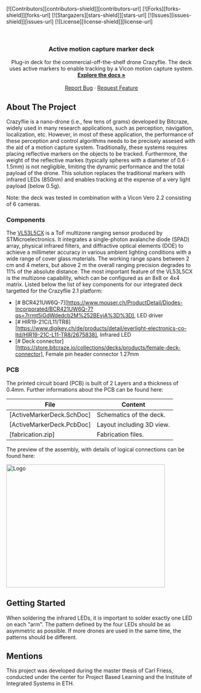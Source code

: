 
<!--
*** Template source: https://github.com/othneildrew/Best-README-Template/blob/master/README.md
-->

<!-- PROJECT SHIELDS -->
<!--
*** I'm using markdown "reference style" links for readability.
*** Reference links are enclosed in brackets [ ] instead of parentheses ( ).
*** See the bottom of this document for the declaration of the reference variables
*** for contributors-url, forks-url, etc. This is an optional, concise syntax you may use.
*** https://www.markdownguide.org/basic-syntax/#reference-style-links
-->
[![Contributors][contributors-shield]][contributors-url]
[![Forks][forks-shield]][forks-url]
[![Stargazers][stars-shield]][stars-url]
[![Issues][issues-shield]][issues-url]
[![License][license-shield]][license-url]


<!-- PROJECT LOGO -->
<br />
<p align="center">

  <h3 align="center">Active motion capture marker deck</h3>

  <p align="center">
    Plug-in deck for the commercial-off-the-shelf drone Crazyflie. The deck uses active markers to enable tracking by a Vicon motion capture system. 
    <br />
    <a href="https://github.com/ETH-PBL/Active-motion-capture-marker-deck"><strong>Explore the docs »</strong></a>
    <br />
    <br />
    <a href="https://github.com/ETH-PBL/Active-motion-capture-marker-deck/issues">Report Bug</a>
    ·
    <a href="https://github.com/ETH-PBL/Active-motion-capture-marker-deck/issues">Request Feature</a>
  </p>
</p>



<!-- ABOUT THE PROJECT -->
## About The Project

Crazyflie is a nano-drone (i.e., few tens of grams) developed by Bitcraze, widely used in many research applications, such as perception, navigation, localization, etc. However, in most of these application, the performance of these perception and control algorithms needs to be precisely assesed with the aid of a motion capture system. Traditionally, these systems requires placing reflective markers on the objects to be tracked. Furthermore, the weight of the reflective markes (typically spheres with a diameter of 0.6 - 1.5mm) is not negligible, limiting the dynamic performance and the total payload of the drone. This solution replaces the traditional markers with infrared LEDs (850nm) and enables tracking at the expense of a very light payload (below 0.5g).

Note: the deck was tested in combination with a Vicon Vero 2.2 consisting of 6 cameras.


### Components
The <a href="www.st.com/en/imaging-and-photonics-solutions/vl53l5cx.html">VL53L5CX</a> is a ToF multizone ranging sensor produced by STMicroelectronics. 
It integrates a single-photon avalanche diode (SPAD) array, physical infrared filters, and diffractive optical elements (DOE) to achieve a millimeter accuracy in various ambient lighting conditions with a wide range of cover glass materials. The working range spans between 2 cm and 4 meters, but above 2 m the overall ranging precision degrades to 11% of the absolute distance. The most important feature of the VL53L5CX is the multizone capability, which can be configured as an 8x8 or 4x4 matrix. 
Listed below the list of key components for our integrated deck targetted for the Crazyflie 2.1 platform: 

* [# BCR421UW6Q-7][https://www.mouser.ch/ProductDetail/Diodes-Incorporated/BCR421UW6Q-7?qs=7rrmt5iGdWdedcb2M%252BEvjA%3D%3D],       LED driver
* [# HIR19-21C/L11/TR8][https://www.digikey.ch/de/products/detail/everlight-electronics-co-ltd/HIR19-21C-L11-TR8/2675838],       Infrared LED
* [# Deck connector][https://store.bitcraze.io/collections/decks/products/female-deck-connector],       Female pin header connector 1.27mm
### PCB 
The printed circuit board (PCB) is built of 2 Layers and a thickness of 0.4mm. Further informations about the PCB can be found here:

File                                  | Content
--------------------------------------|--------
[ActiveMarkerDeck.SchDoc]                 | Schematics of the deck.
[ActiveMarkerDeck.PcbDoc]                     | Layout including 3D view.
[fabrication.zip]			      | Fabrication files.


The preview of the assembly, with details of logical connections can be found here:

<a href="https://github.com/ETH-PBL/Active-motion-capture-marker-deck">
    <img src="pics/deck.png" alt="Logo" width="420" height="325">
</a>

<!-- GETTING STARTED -->

## Getting Started
When soldering the infrared LEDs, it is important to solder exactly one LED on each "arm". The pattern defined by the four LEDs should be as asymmetric as possible. If more drones are used in the same time, the patterns should be different.


## Mentions

This project was developed during the master thesis of Carl Friess, conducted under the center for Project Based Learning and the Institute of Integrated Systems in ETH.
